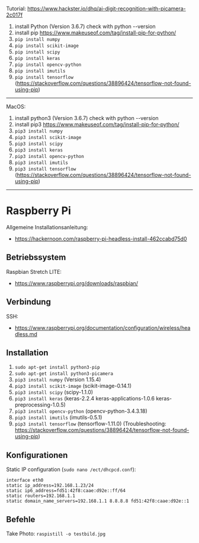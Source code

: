 Tutorial: https://www.hackster.io/dhq/ai-digit-recognition-with-picamera-2c017f 

1. install Python (Version 3.6.7) check with python --version
2. install pip https://www.makeuseof.com/tag/install-pip-for-python/
3. `pip install numpy`
4. `pip install scikit-image`
5. `pip install scipy`
6. `pip install keras`
7. `pip install opencv-python`
8. `pip install imutils`
9. `pip install tensorflow` (https://stackoverflow.com/questions/38896424/tensorflow-not-found-using-pip)

--------------
MacOS:

1. install python3 (Version 3.6.7) check with python --version
2. install pip3 https://www.makeuseof.com/tag/install-pip-for-python/
3. `pip3 install numpy`
4. `pip3 install scikit-image`
5. `pip3 install scipy` 
6. `pip3 install keras`
7. `pip3 install opencv-python`
8. `pip3 install imutils`
9. `pip3 install tensorflow` (https://stackoverflow.com/questions/38896424/tensorflow-not-found-using-pip)

--------------
# Raspberry Pi
Allgemeine Installationsanleitung:
* https://hackernoon.com/raspberry-pi-headless-install-462ccabd75d0

## Betriebssystem
Raspbian Stretch LITE:
* https://www.raspberrypi.org/downloads/raspbian/

## Verbindung
SSH:
* https://www.raspberrypi.org/documentation/configuration/wireless/headless.md

## Installation

1. `sudo apt-get install python3-pip`
2. `sudo apt-get install python3-picamera`
3. `pip3 install numpy` (Version 1.15.4)
4. `pip3 install scikit-image` (scikit-image-0.14.1)
5. `pip3 install scipy` (scipy-1.1.0)
6. `pip3 install keras` (keras-2.2.4 keras-applications-1.0.6 keras-preprocessing-1.0.5)
7. `pip3 install opencv-python` (opencv-python-3.4.3.18)
8. `pip3 install imutils` (imutils-0.5.1)
9. `pip3 install tensorflow` (tensorflow-1.11.0) (Troubleshooting: https://stackoverflow.com/questions/38896424/tensorflow-not-found-using-pip)

## Konfigurationen

Static IP configuration (`sudo nano /ect/dhcpcd.conf`):
```
interface eth0
static ip_address=192.168.1.23/24
static ip6_address=fd51:42f8:caae:d92e::ff/64
static routers=192.168.1.1
static domain_name_servers=192.168.1.1 8.8.8.8 fd51:42f8:caae:d92e::1
```

## Befehle

Take Photo: `raspistill -o testbild.jpg`


